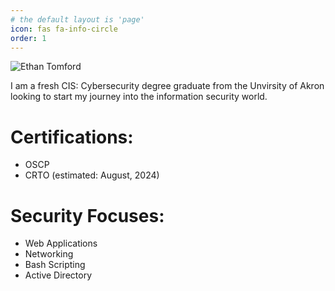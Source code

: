 ```yaml
---
# the default layout is 'page'
icon: fas fa-info-circle
order: 1
---
```

![Ethan Tomford]("/assets/ethan_tomford.jpg")

I am a fresh CIS: Cybersecurity degree graduate from the Unvirsity of Akron looking to start my journey into the information security world. 

# Certifications:
- OSCP
- CRTO (estimated: August, 2024)

# Security Focuses:
- Web Applications
- Networking
- Bash Scripting
- Active Directory

